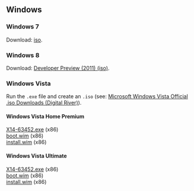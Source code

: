 ## Windows
### Windows 7
Download: [iso](http://web.archive.org/web/20200309010602/https://download.microsoft.com/download/0/6/3/06365375-C346-4D65-87C7-EE41F55F736B/7601.24214.180801-1700.win7sp1_ldr_escrow_CLIENT_PROFESSIONAL_x64FRE_en-us.iso).

### Windows 8
Download: [Developer Preview (2011) (iso)](http://web.archive.org/web/20111007200207/http://wdp.dlws.microsoft.com/WDPDL/9B8DFDFF736C5B1DBF956B89D8A9D4FD925DACD2/WindowsDeveloperPreview-64bit-English.iso).

### Windows Vista
Run the `.exe` file and create an `.iso` (see: [Microsoft Windows Vista Official .iso Downloads (Digital River)](https://www.dell.com/community/Windows-General-Wiki/Microsoft-Windows-Vista-Official-iso-Downloads-Digital-River/ta-p/5190421)). <br>
<!-- Downloads -->
#### Windows Vista Home Premium
[X14-63452.exe](http://web.archive.org/web/20130308184940/http://msft-dnl.digitalrivercontent.net/msoffice/pub/X14-63452/X14-63452.exe)  (x86) <br>
[boot.wim](http://web.archive.org/web/20130308184940/http://msft-dnl.digitalrivercontent.net/msvista/pub/msshus/vista32/boot.wim)  (x86) <br>
[install.wim](http://web.archive.org/web/20140402204637if_/http://msft-dnl.digitalrivercontent.net/msvista/pub/msshus/vista32/install.wim)  (x86) <br>

#### Windows Vista Ultimate
[X14-63452.exe](https://web.archive.org/web/20120625232652/http://msft-dnl.digitalrivercontent.net/msoffice/pub/X14-63452/X14-63452.exe)  (x86) <br>
[boot.wim](https://web.archive.org/web/20120625232652/http://msft-dnl.digitalrivercontent.net/msvista/pub/msshus/vista32/boot.wim)  (x86) <br>
[install.wim](http://web.archive.org/web/20140402204637if_/http://msft-dnl.digitalrivercontent.net/msvista/pub/msshus/vista32/install.wim)  (x86) <br>

<!-- DOESN'T WORK
#### Windows Vista Ultimate (PRODUCT) RED
[X15-19965.exe](https://web.archive.org/web/20120625232652/http://msft-dnl.digitalrivercontent.net/msoffice/pub/X15-19965/X15-19965.exe)  <br>
<br>
--> 
